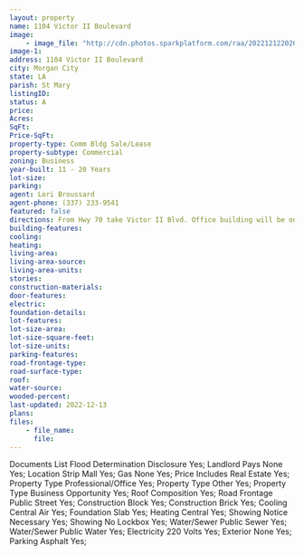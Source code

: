 ```yaml
---
layout: property
name: 1104 Victor II Boulevard
image:
    - image_file: "http://cdn.photos.sparkplatform.com/raa/20221212202654207955000000.jpg"
image-1:
address: 1104 Victor II Boulevard
city: Morgan City
state: LA
parish: St Mary
listingID: 
status: A
price: 
Acres: 
SqFt: 
Price-SqFt: 
property-type: Comm Bldg Sale/Lease
property-subtype: Commercial
zoning: Business
year-built: 11 - 20 Years
lot-size: 
parking: 
agent: Lori Broussard
agent-phone: (337) 233-9541
featured: false
directions: From Hwy 70 take Victor II Blvd. Office building will be on your Left.
building-features: 
cooling: 
heating: 
living-area: 
living-area-source: 
living-area-units: 
stories: 
construction-materials: 
door-features: 
electric: 
foundation-details: 
lot-features: 
lot-size-area: 
lot-size-square-feet: 
lot-size-units: 
parking-features: 
road-frontage-type: 
road-surface-type: 
roof: 
water-source: 
wooded-percent: 
last-updated: 2022-12-13
plans: 
files:
    - file_name:
      file:
---
```

Documents List	Flood Determination Disclosure	Yes;
Landlord Pays	None	Yes;
Location	Strip Mall	Yes;
Gas	None	Yes;
Price Includes	Real Estate	Yes;
Property Type	Professional/Office	Yes;
Property Type	Other	Yes;
Property Type	Business Opportunity	Yes;
Roof	Composition	Yes;
Road Frontage	Public Street	Yes;
Construction	Block	Yes;
Construction	Brick	Yes;
Cooling	Central Air	Yes;
Foundation	Slab	Yes;
Heating	Central	Yes;
Showing	Notice Necessary	Yes;
Showing	No Lockbox	Yes;
Water/Sewer	Public Sewer	Yes;
Water/Sewer	Public Water	Yes;
Electricity	220 Volts	Yes;
Exterior	None	Yes;
Parking	Asphalt	Yes;

